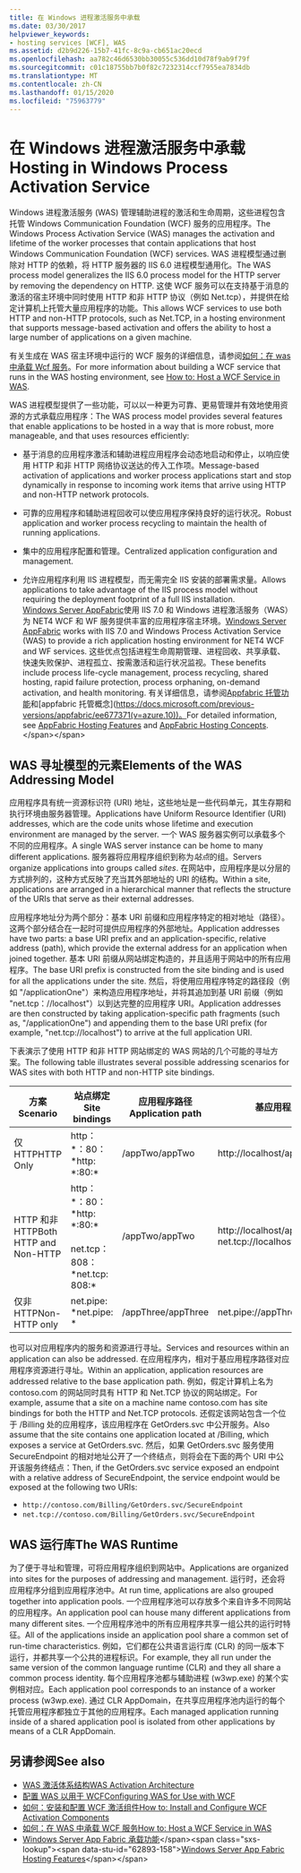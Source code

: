 ```yaml
---
title: 在 Windows 进程激活服务中承载
ms.date: 03/30/2017
helpviewer_keywords:
- hosting services [WCF], WAS
ms.assetid: d2b9d226-15b7-41fc-8c9a-cb651ac20ecd
ms.openlocfilehash: aa782c46d6530bb30055c536dd10d78f9ab9f79f
ms.sourcegitcommit: c01c18755bb7b0f82c7232314ccf7955ea7834db
ms.translationtype: MT
ms.contentlocale: zh-CN
ms.lasthandoff: 01/15/2020
ms.locfileid: "75963779"
---
```

# <a name="hosting-in-windows-process-activation-service"></a><span data-ttu-id="62893-102">在 Windows 进程激活服务中承载</span><span class="sxs-lookup"><span data-stu-id="62893-102">Hosting in Windows Process Activation Service</span></span>
<span data-ttu-id="62893-103">Windows 进程激活服务 (WAS) 管理辅助进程的激活和生命周期，这些进程包含托管 Windows Communication Foundation (WCF) 服务的应用程序。</span><span class="sxs-lookup"><span data-stu-id="62893-103">The Windows Process Activation Service (WAS) manages the activation and lifetime of the worker processes that contain applications that host Windows Communication Foundation (WCF) services.</span></span> <span data-ttu-id="62893-104">WAS 进程模型通过删除对 HTTP 的依赖，将 HTTP 服务器的 IIS 6.0 进程模型通用化。</span><span class="sxs-lookup"><span data-stu-id="62893-104">The WAS process model generalizes the IIS 6.0 process model for the HTTP server by removing the dependency on HTTP.</span></span> <span data-ttu-id="62893-105">这使 WCF 服务可以在支持基于消息的激活的宿主环境中同时使用 HTTP 和非 HTTP 协议（例如 Net.tcp），并提供在给定计算机上托管大量应用程序的功能。</span><span class="sxs-lookup"><span data-stu-id="62893-105">This allows WCF services to use both HTTP and non-HTTP protocols, such as Net.TCP, in a hosting environment that supports message-based activation and offers the ability to host a large number of applications on a given machine.</span></span>  
  
 <span data-ttu-id="62893-106">有关生成在 WAS 宿主环境中运行的 WCF 服务的详细信息，请参阅[如何：在 was 中承载 Wcf 服务](../../../../docs/framework/wcf/feature-details/how-to-host-a-wcf-service-in-was.md)。</span><span class="sxs-lookup"><span data-stu-id="62893-106">For more information about building a WCF service that runs in the WAS hosting environment, see [How to: Host a WCF Service in WAS](../../../../docs/framework/wcf/feature-details/how-to-host-a-wcf-service-in-was.md).</span></span>  
  
 <span data-ttu-id="62893-107">WAS 进程模型提供了一些功能，可以以一种更为可靠、更易管理并有效地使用资源的方式承载应用程序：</span><span class="sxs-lookup"><span data-stu-id="62893-107">The WAS process model provides several features that enable applications to be hosted in a way that is more robust, more manageable, and that uses resources efficiently:</span></span>  
  
- <span data-ttu-id="62893-108">基于消息的应用程序激活和辅助进程应用程序会动态地启动和停止，以响应使用 HTTP 和非 HTTP 网络协议送达的传入工作项。</span><span class="sxs-lookup"><span data-stu-id="62893-108">Message-based activation of applications and worker process applications start and stop dynamically in response to incoming work items that arrive using HTTP and non-HTTP network protocols.</span></span>  
  
- <span data-ttu-id="62893-109">可靠的应用程序和辅助进程回收可以使应用程序保持良好的运行状况。</span><span class="sxs-lookup"><span data-stu-id="62893-109">Robust application and worker process recycling to maintain the health of running applications.</span></span>  
  
- <span data-ttu-id="62893-110">集中的应用程序配置和管理。</span><span class="sxs-lookup"><span data-stu-id="62893-110">Centralized application configuration and management.</span></span>  
  
- <span data-ttu-id="62893-111">允许应用程序利用 IIS 进程模型，而无需完全 IIS 安装的部署需求量。</span><span class="sxs-lookup"><span data-stu-id="62893-111">Allows applications to take advantage of the IIS process model without requiring the deployment footprint of a full IIS installation.</span></span>  
<span data-ttu-id="62893-112">[Windows Server AppFabric](https://docs.microsoft.com/previous-versions/appfabric/ff384253(v=azure.10))使用 IIS 7.0 和 Windows 进程激活服务（WAS）为 NET4 WCF 和 WF 服务提供丰富的应用程序宿主环境。</span><span class="sxs-lookup"><span data-stu-id="62893-112">[Windows Server AppFabric](https://docs.microsoft.com/previous-versions/appfabric/ff384253(v=azure.10)) works with IIS 7.0 and Windows Process Activation Service (WAS) to provide a rich application hosting environment for NET4 WCF and WF services.</span></span> <span data-ttu-id="62893-113">这些优点包括进程生命周期管理、进程回收、共享承载、快速失败保护、进程孤立、按需激活和运行状况监视。</span><span class="sxs-lookup"><span data-stu-id="62893-113">These benefits include process life-cycle management, process recycling, shared hosting, rapid failure protection, process orphaning, on-demand activation, and health monitoring.</span></span> <span data-ttu-id="62893-114">有关详细信息，请参阅[Appfabric 托管功能](https://docs.microsoft.com/previous-versions/appfabric/ee677189(v=azure.10))和[appfabric 托管概念](https://docs.microsoft.com/previous-versions/appfabric/ee677371(v=azure.10))。</span><span class="sxs-lookup"><span data-stu-id="62893-114">For detailed information, see [AppFabric Hosting Features](https://docs.microsoft.com/previous-versions/appfabric/ee677189(v=azure.10)) and [AppFabric Hosting Concepts](https://docs.microsoft.com/previous-versions/appfabric/ee677371(v=azure.10)).</span></span>  
  
## <a name="elements-of-the-was-addressing-model"></a><span data-ttu-id="62893-115">WAS 寻址模型的元素</span><span class="sxs-lookup"><span data-stu-id="62893-115">Elements of the WAS Addressing Model</span></span>  
 <span data-ttu-id="62893-116">应用程序具有统一资源标识符 (URI) 地址，这些地址是一些代码单元，其生存期和执行环境由服务器管理。</span><span class="sxs-lookup"><span data-stu-id="62893-116">Applications have Uniform Resource Identifier (URI) addresses, which are the code units whose lifetime and execution environment are managed by the server.</span></span> <span data-ttu-id="62893-117">一个 WAS 服务器实例可以承载多个不同的应用程序。</span><span class="sxs-lookup"><span data-stu-id="62893-117">A single WAS server instance can be home to many different applications.</span></span> <span data-ttu-id="62893-118">服务器将应用程序组织到称为*站点*的组。</span><span class="sxs-lookup"><span data-stu-id="62893-118">Servers organize applications into groups called *sites*.</span></span> <span data-ttu-id="62893-119">在网站中，应用程序是以分层的方式排列的，这种方式反映了充当其外部地址的 URI 的结构。</span><span class="sxs-lookup"><span data-stu-id="62893-119">Within a site, applications are arranged in a hierarchical manner that reflects the structure of the URIs that serve as their external addresses.</span></span>  
  
 <span data-ttu-id="62893-120">应用程序地址分为两个部分：基本 URI 前缀和应用程序特定的相对地址（路径）。这两个部分结合在一起时可提供应用程序的外部地址。</span><span class="sxs-lookup"><span data-stu-id="62893-120">Application addresses have two parts: a base URI prefix and an application-specific, relative address (path), which provide the external address for an application when joined together.</span></span> <span data-ttu-id="62893-121">基本 URI 前缀从网站绑定构造的，并且适用于网站中的所有应用程序。</span><span class="sxs-lookup"><span data-stu-id="62893-121">The base URI prefix is constructed from the site binding and is used for all the applications under the site.</span></span> <span data-ttu-id="62893-122">然后，将使用应用程序特定的路径段（例如 "/applicationOne"）来构造应用程序地址，并将其追加到基 URI 前缀（例如 "net.tcp：//localhost"）以到达完整的应用程序 URI。</span><span class="sxs-lookup"><span data-stu-id="62893-122">Application addresses are then constructed by taking application-specific path fragments (such as, "/applicationOne") and appending them to the base URI prefix (for example, "net.tcp://localhost") to arrive at the full application URI.</span></span>  
  
 <span data-ttu-id="62893-123">下表演示了使用 HTTP 和非 HTTP 网站绑定的 WAS 网站的几个可能的寻址方案。</span><span class="sxs-lookup"><span data-stu-id="62893-123">The following table illustrates several possible addressing scenarios for WAS sites with both HTTP and non-HTTP site bindings.</span></span>  
  
|<span data-ttu-id="62893-124">方案</span><span class="sxs-lookup"><span data-stu-id="62893-124">Scenario</span></span>|<span data-ttu-id="62893-125">站点绑定</span><span class="sxs-lookup"><span data-stu-id="62893-125">Site bindings</span></span>|<span data-ttu-id="62893-126">应用程序路径</span><span class="sxs-lookup"><span data-stu-id="62893-126">Application path</span></span>|<span data-ttu-id="62893-127">基应用程序 URI</span><span class="sxs-lookup"><span data-stu-id="62893-127">Base application URIs</span></span>|  
|--------------|-------------------|----------------------|---------------------------|  
|<span data-ttu-id="62893-128">仅 HTTP</span><span class="sxs-lookup"><span data-stu-id="62893-128">HTTP Only</span></span>|<span data-ttu-id="62893-129">http： \*：80：\*</span><span class="sxs-lookup"><span data-stu-id="62893-129">http: \*:80:\*</span></span>|<span data-ttu-id="62893-130">/appTwo</span><span class="sxs-lookup"><span data-stu-id="62893-130">/appTwo</span></span>|http://localhost/appTwo/|  
|<span data-ttu-id="62893-131">HTTP 和非 HTTP</span><span class="sxs-lookup"><span data-stu-id="62893-131">Both HTTP and Non-HTTP</span></span>|<span data-ttu-id="62893-132">http： \*：80：\*</span><span class="sxs-lookup"><span data-stu-id="62893-132">http: \*:80:\*</span></span><br /><br /> <span data-ttu-id="62893-133">net.tcp：808：\*</span><span class="sxs-lookup"><span data-stu-id="62893-133">net.tcp: 808:\*</span></span>|<span data-ttu-id="62893-134">/appTwo</span><span class="sxs-lookup"><span data-stu-id="62893-134">/appTwo</span></span>|http://localhost/appTwo/<br /><span data-ttu-id="62893-135">net.tcp://localhost/appTwo/</span><span class="sxs-lookup"><span data-stu-id="62893-135">net.tcp://localhost/appTwo/</span></span>|  
|<span data-ttu-id="62893-136">仅非 HTTP</span><span class="sxs-lookup"><span data-stu-id="62893-136">Non-HTTP only</span></span>|<span data-ttu-id="62893-137">net.pipe: \*</span><span class="sxs-lookup"><span data-stu-id="62893-137">net.pipe: \*</span></span>|<span data-ttu-id="62893-138">/appThree</span><span class="sxs-lookup"><span data-stu-id="62893-138">/appThree</span></span>|<span data-ttu-id="62893-139">net.pipe://appThree/</span><span class="sxs-lookup"><span data-stu-id="62893-139">net.pipe://appThree/</span></span>|  
  
 <span data-ttu-id="62893-140">也可以对应用程序内的服务和资源进行寻址。</span><span class="sxs-lookup"><span data-stu-id="62893-140">Services and resources within an application can also be addressed.</span></span> <span data-ttu-id="62893-141">在应用程序内，相对于基应用程序路径对应用程序资源进行寻址。</span><span class="sxs-lookup"><span data-stu-id="62893-141">Within an application, application resources are addressed relative to the base application path.</span></span> <span data-ttu-id="62893-142">例如，假定计算机上名为 contoso.com 的网站同时具有 HTTP 和 Net.TCP 协议的网站绑定。</span><span class="sxs-lookup"><span data-stu-id="62893-142">For example, assume that a site on a machine name contoso.com has site bindings for both the HTTP and Net.TCP protocols.</span></span> <span data-ttu-id="62893-143">还假定该网站包含一个位于 /Billing 处的应用程序，该应用程序在 GetOrders.svc 中公开服务。</span><span class="sxs-lookup"><span data-stu-id="62893-143">Also assume that the site contains one application located at /Billing, which exposes a service at GetOrders.svc.</span></span> <span data-ttu-id="62893-144">然后，如果 GetOrders.svc 服务使用 SecureEndpoint 的相对地址公开了一个终结点，则将会在下面的两个 URI 中公开该服务终结点：</span><span class="sxs-lookup"><span data-stu-id="62893-144">Then, if the GetOrders.svc service exposed an endpoint with a relative address of SecureEndpoint, the service endpoint would be exposed at the following two URIs:</span></span>  
  
- `http://contoso.com/Billing/GetOrders.svc/SecureEndpoint`
- `net.tcp://contoso.com/Billing/GetOrders.svc/SecureEndpoint`
  
## <a name="the-was-runtime"></a><span data-ttu-id="62893-145">WAS 运行库</span><span class="sxs-lookup"><span data-stu-id="62893-145">The WAS Runtime</span></span>  
 <span data-ttu-id="62893-146">为了便于寻址和管理，可将应用程序组织到网站中。</span><span class="sxs-lookup"><span data-stu-id="62893-146">Applications are organized into sites for the purposes of addressing and management.</span></span> <span data-ttu-id="62893-147">运行时，还会将应用程序分组到应用程序池中。</span><span class="sxs-lookup"><span data-stu-id="62893-147">At run time, applications are also grouped together into application pools.</span></span> <span data-ttu-id="62893-148">一个应用程序池可以存放多个来自许多不同网站的应用程序。</span><span class="sxs-lookup"><span data-stu-id="62893-148">An application pool can house many different applications from many different sites.</span></span> <span data-ttu-id="62893-149">一个应用程序池中的所有应用程序共享一组公共的运行时特征。</span><span class="sxs-lookup"><span data-stu-id="62893-149">All of the applications inside an application pool share a common set of run-time characteristics.</span></span> <span data-ttu-id="62893-150">例如，它们都在公共语言运行库 (CLR) 的同一版本下运行，并都共享一个公共的进程标识。</span><span class="sxs-lookup"><span data-stu-id="62893-150">For example, they all run under the same version of the common language runtime (CLR) and they all share a common process identity.</span></span> <span data-ttu-id="62893-151">每个应用程序池都与辅助进程 (w3wp.exe) 的某个实例相对应。</span><span class="sxs-lookup"><span data-stu-id="62893-151">Each application pool corresponds to an instance of a worker process (w3wp.exe).</span></span> <span data-ttu-id="62893-152">通过 CLR AppDomain，在共享应用程序池内运行的每个托管应用程序都独立于其他的应用程序。</span><span class="sxs-lookup"><span data-stu-id="62893-152">Each managed application running inside of a shared application pool is isolated from other applications by means of a CLR AppDomain.</span></span>  
  
## <a name="see-also"></a><span data-ttu-id="62893-153">另请参阅</span><span class="sxs-lookup"><span data-stu-id="62893-153">See also</span></span>

- [<span data-ttu-id="62893-154">WAS 激活体系结构</span><span class="sxs-lookup"><span data-stu-id="62893-154">WAS Activation Architecture</span></span>](../../../../docs/framework/wcf/feature-details/was-activation-architecture.md)
- [<span data-ttu-id="62893-155">配置 WAS 以用于 WCF</span><span class="sxs-lookup"><span data-stu-id="62893-155">Configuring WAS for Use with WCF</span></span>](../../../../docs/framework/wcf/feature-details/configuring-the-wpa--service-for-use-with-wcf.md)
- [<span data-ttu-id="62893-156">如何：安装和配置 WCF 激活组件</span><span class="sxs-lookup"><span data-stu-id="62893-156">How to: Install and Configure WCF Activation Components</span></span>](../../../../docs/framework/wcf/feature-details/how-to-install-and-configure-wcf-activation-components.md)
- [<span data-ttu-id="62893-157">如何：在 WAS 中承载 WCF 服务</span><span class="sxs-lookup"><span data-stu-id="62893-157">How to: Host a WCF Service in WAS</span></span>](../../../../docs/framework/wcf/feature-details/how-to-host-a-wcf-service-in-was.md)
- <span data-ttu-id="62893-158">[Windows Server App Fabric 承载功能](https://docs.microsoft.com/previous-versions/appfabric/ee677189(v=azure.10))</span><span class="sxs-lookup"><span data-stu-id="62893-158">[Windows Server App Fabric Hosting Features](https://docs.microsoft.com/previous-versions/appfabric/ee677189(v=azure.10))</span></span>
